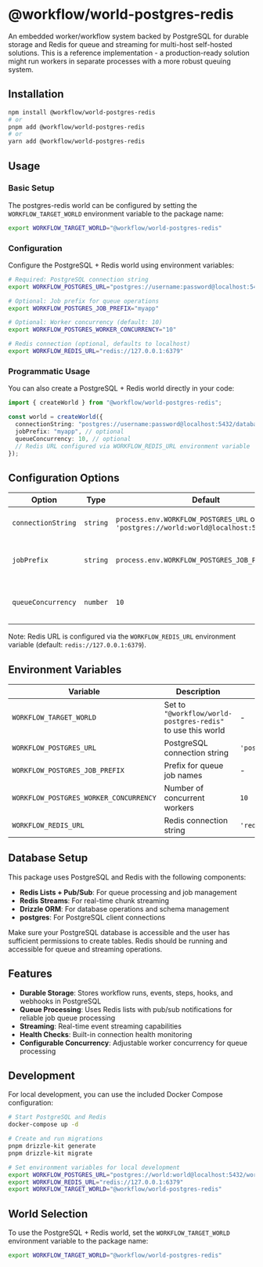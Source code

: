 # @workflow/world-postgres-redis

An embedded worker/workflow system backed by PostgreSQL for durable storage and Redis for queue and streaming for multi-host self-hosted solutions. This is a reference implementation - a production-ready solution might run workers in separate processes with a more robust queuing system.

## Installation

```bash
npm install @workflow/world-postgres-redis
# or
pnpm add @workflow/world-postgres-redis
# or
yarn add @workflow/world-postgres-redis
```

## Usage

### Basic Setup

The postgres-redis world can be configured by setting the `WORKFLOW_TARGET_WORLD` environment variable to the package name:

```bash
export WORKFLOW_TARGET_WORLD="@workflow/world-postgres-redis"
```

### Configuration

Configure the PostgreSQL + Redis world using environment variables:

```bash
# Required: PostgreSQL connection string
export WORKFLOW_POSTGRES_URL="postgres://username:password@localhost:5432/database"

# Optional: Job prefix for queue operations
export WORKFLOW_POSTGRES_JOB_PREFIX="myapp"

# Optional: Worker concurrency (default: 10)
export WORKFLOW_POSTGRES_WORKER_CONCURRENCY="10"

# Redis connection (optional, defaults to localhost)
export WORKFLOW_REDIS_URL="redis://127.0.0.1:6379"
```

### Programmatic Usage

You can also create a PostgreSQL + Redis world directly in your code:

```typescript
import { createWorld } from "@workflow/world-postgres-redis";

const world = createWorld({
  connectionString: "postgres://username:password@localhost:5432/database",
  jobPrefix: "myapp", // optional
  queueConcurrency: 10, // optional
  // Redis URL configured via WORKFLOW_REDIS_URL environment variable
});
```

## Configuration Options

| Option             | Type     | Default                                                                                | Description                         |
| ------------------ | -------- | -------------------------------------------------------------------------------------- | ----------------------------------- |
| `connectionString` | `string` | `process.env.WORKFLOW_POSTGRES_URL` or `'postgres://world:world@localhost:5432/world'` | PostgreSQL connection string        |
| `jobPrefix`        | `string` | `process.env.WORKFLOW_POSTGRES_JOB_PREFIX`                                             | Optional prefix for queue job names |
| `queueConcurrency` | `number` | `10`                                                                                   | Number of concurrent queue workers  |

Note: Redis URL is configured via the `WORKFLOW_REDIS_URL` environment variable (default: `redis://127.0.0.1:6379`).

## Environment Variables

| Variable                               | Description                                                  | Default                                         |
| -------------------------------------- | ------------------------------------------------------------ | ----------------------------------------------- |
| `WORKFLOW_TARGET_WORLD`                | Set to `"@workflow/world-postgres-redis"` to use this world   | -                                               |
| `WORKFLOW_POSTGRES_URL`                | PostgreSQL connection string                                 | `'postgres://world:world@localhost:5432/world'` |
| `WORKFLOW_POSTGRES_JOB_PREFIX`         | Prefix for queue job names                                   | -                                               |
| `WORKFLOW_POSTGRES_WORKER_CONCURRENCY` | Number of concurrent workers                                  | `10`                                            |
| `WORKFLOW_REDIS_URL`                   | Redis connection string                                      | `'redis://127.0.0.1:6379'`                      |

## Database Setup

This package uses PostgreSQL and Redis with the following components:

- **Redis Lists + Pub/Sub**: For queue processing and job management
- **Redis Streams**: For real-time chunk streaming
- **Drizzle ORM**: For database operations and schema management
- **postgres**: For PostgreSQL client connections

Make sure your PostgreSQL database is accessible and the user has sufficient permissions to create tables. Redis should be running and accessible for queue and streaming operations.

## Features

- **Durable Storage**: Stores workflow runs, events, steps, hooks, and webhooks in PostgreSQL
- **Queue Processing**: Uses Redis lists with pub/sub notifications for reliable job queue processing
- **Streaming**: Real-time event streaming capabilities
- **Health Checks**: Built-in connection health monitoring
- **Configurable Concurrency**: Adjustable worker concurrency for queue processing

## Development

For local development, you can use the included Docker Compose configuration:

```bash
# Start PostgreSQL and Redis
docker-compose up -d

# Create and run migrations
pnpm drizzle-kit generate
pnpm drizzle-kit migrate

# Set environment variables for local development
export WORKFLOW_POSTGRES_URL="postgres://world:world@localhost:5432/world"
export WORKFLOW_REDIS_URL="redis://127.0.0.1:6379"
export WORKFLOW_TARGET_WORLD="@workflow/world-postgres-redis"
```

## World Selection

To use the PostgreSQL + Redis world, set the `WORKFLOW_TARGET_WORLD` environment variable to the package name:

```bash
export WORKFLOW_TARGET_WORLD="@workflow/world-postgres-redis"
```